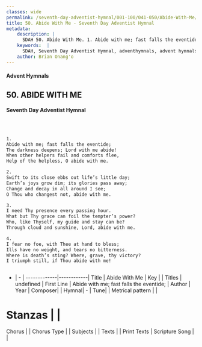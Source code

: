 ```yaml
---
classes: wide
permalink: /seventh-day-adventist-hymnal/001-100/041-050/Abide-With-Me/
title: 50. Abide With Me - Seventh Day Adventist Hymnal
metadata:
    description: |
      SDAH 50. Abide With Me. 1. Abide with me; fast falls the eventide; The darkness deepens; Lord with me abide! When other helpers fail and comforts flee, Help of the helpless, O abide with me.
    keywords:  |
      SDAH, Seventh Day Adventist Hymnal, adventhymnals, advent hymnals, Abide With Me, Abide with me; fast falls the eventide; 
    author: Brian Onang'o
---
```


#### Advent Hymnals
## 50. ABIDE WITH ME
#### Seventh Day Adventist Hymnal

```txt



1.
Abide with me; fast falls the eventide;
The darkness deepens; Lord with me abide!
When other helpers fail and comforts flee,
Help of the helpless, O abide with me.

2.
Swift to its close ebbs out life’s little day;
Earth’s joys grow dim; its glories pass away;
Change and decay in all around I see;
O Thou who changest not, abide with me.

3.
I need Thy presence every passing hour.
What but Thy grace can foil the tempter’s power?
Who, like Thyself, my guide and stay can be?
Through cloud and sunshine, Lord, abide with me.

4.
I fear no foe, with Thee at hand to bless;
Ills have no weight, and tears no bitterness.
Where is death’s sting? Where, grave, thy victory?
I triumph still, if Thou abide with me!



```

- |   -  |
-------------|------------|
Title | Abide With Me |
Key |  |
Titles | undefined |
First Line | Abide with me; fast falls the eventide; |
Author | 
Year | 
Composer|  |
Hymnal|  - |
Tune|  |
Metrical pattern | |
# Stanzas |  |
Chorus |  |
Chorus Type |  |
Subjects |  |
Texts |  |
Print Texts | 
Scripture Song |  |
  
